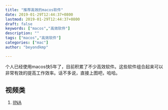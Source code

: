 ```yaml
---
title: "推荐高效的macos软件"
date: 2019-01-29T12:44:37+0800
lastmod: 2019-01-29T12:44:37+0800
draft: false
keywords: ["macos","高效软件"]
description: ""
tags: ["macos","高效软件"]
categories: ["mac"]
author: "beyondkmp"

---
```


个人已经使用macos快5年了，目前积累了不少高效软件。这些软件组合起来可以非常有效的提高工作效率。话不多说，直接上图吧，哈哈。

## 视频类

1. [IINA]()


<!--more-->
